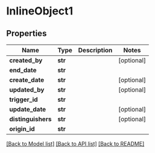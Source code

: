 # InlineObject1

## Properties
Name | Type | Description | Notes
------------ | ------------- | ------------- | -------------
**created_by** | **str** |  | [optional] 
**end_date** | **str** |  | 
**create_date** | **str** |  | [optional] 
**updated_by** | **str** |  | [optional] 
**trigger_id** | **str** |  | 
**update_date** | **str** |  | [optional] 
**distinguishers** | **str** |  | [optional] 
**origin_id** | **str** |  | 

[[Back to Model list]](../README.md#documentation-for-models) [[Back to API list]](../README.md#documentation-for-api-endpoints) [[Back to README]](../README.md)



